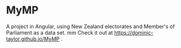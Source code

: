 # MyMP

A project in Angular, using New Zealand electorates and Member's of Parliament as a data set.
mm
Check it out at https://dominic-taylor.github.io/MyMP .
